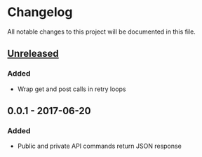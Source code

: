 # Changelog
All notable changes to this project will be documented in this file.

## [Unreleased]

### Added
- Wrap get and post calls in retry loops

## 0.0.1 - 2017-06-20
### Added
- Public and private API commands return JSON response 

[Unreleased]: https://github.com/brianmcmichael/poloniex_api/compare/v0.0.1...HEAD
